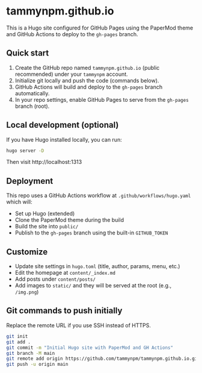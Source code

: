 # tammynpm.github.io

This is a Hugo site configured for GitHub Pages using the PaperMod theme and GitHub Actions to deploy to the `gh-pages` branch.

## Quick start

1. Create the GitHub repo named `tammynpm.github.io` (public recommended) under your `tammynpm` account.
2. Initialize git locally and push the code (commands below).
3. GitHub Actions will build and deploy to the `gh-pages` branch automatically.
4. In your repo settings, enable GitHub Pages to serve from the `gh-pages` branch (root).

## Local development (optional)
If you have Hugo installed locally, you can run:

```bash
hugo server -D
```

Then visit http://localhost:1313

## Deployment
This repo uses a GitHub Actions workflow at `.github/workflows/hugo.yaml` which will:
- Set up Hugo (extended)
- Clone the PaperMod theme during the build
- Build the site into `public/`
- Publish to the `gh-pages` branch using the built-in `GITHUB_TOKEN`

## Customize
- Update site settings in `hugo.toml` (title, author, params, menu, etc.)
- Edit the homepage at `content/_index.md`
- Add posts under `content/posts/`
- Add images to `static/` and they will be served at the root (e.g., `/img.png`)

## Git commands to push initially
Replace the remote URL if you use SSH instead of HTTPS.

```bash
git init
git add .
git commit -m "Initial Hugo site with PaperMod and GH Actions"
git branch -M main
git remote add origin https://github.com/tammynpm/tammynpm.github.io.git
git push -u origin main
```
